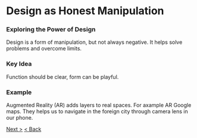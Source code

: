 # Design as Honest Manipulation
### Exploring the Power of Design
Design is a form of manipulation, but not always negative. It helps solve problems and overcome limits.

### Key Idea
Function should be clear, form can be playful.

### Example
Augmented Reality (AR) adds layers to real spaces. For axample AR Google maps. They helps us to navigate in the foreign city through camera lens in our phone.

[Next >](presentation/03.md)
[< Back](presentation/01.md)
